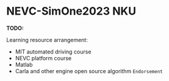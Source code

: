 # NEVC-SimOne2023 NKU


**TODO:**


Learning resource arrangement:
* MIT automated driving course
* NEVC platform course
* Matlab
* Carla and other engine open source algorithm `Endorsement`
